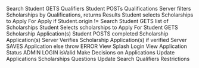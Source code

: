 Search
	Student GETS Qualifiers
	Student POSTs Qualifications
	Server filters Scholarships by Qualifications, returns Results
	Student selects Scholarships to Apply For
Apply
	if Student.origin != Search
		Student GETS list of Scholarships
		Student Selects scholarships to Apply For
	Student GETS Scholarship Application(s)
	Student POSTS completed Scholarship Application(s)
	Server Verifies Scholarship Application(s)
	if verified
		Server SAVES Application
	else
		throw ERROR
View
	Splash Login
	View Application Status
	ADMIN LOGIN isValid
		Make Decisions on Applications
		Update Applications
			Scholarships
			Questions
		Update Search
			Qualifiers
			Restrictions